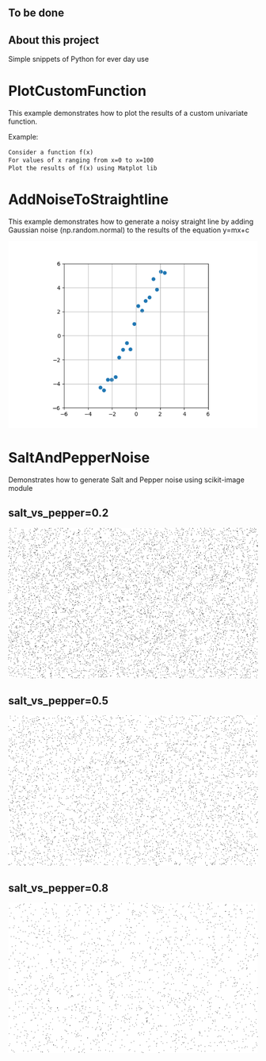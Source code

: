 ## To be done

## About this project
Simple snippets of Python for ever day use

# PlotCustomFunction
This example demonstrates how to plot the results of a custom
univariate function. 

Example:

    Consider a function f(x)
    For values of x ranging from x=0 to x=100
    Plot the results of f(x) using Matplot lib

# AddNoiseToStraightline
This example demonstrates how to generate a noisy straight line by adding Gaussian noise (np.random.normal) to the results of the equation y=mx+c

![](./SimpleSnippets/images/AddNoiseToStraightLine.png)

# SaltAndPepperNoise
Demonstrates how to generate Salt and Pepper noise using scikit-image module

## salt_vs_pepper=0.2
![](./SimpleSnippets/images/SaltPepper.2.png)

## salt_vs_pepper=0.5
![](./SimpleSnippets/images/SaltPepper.5.png)

## salt_vs_pepper=0.8
![](./SimpleSnippets/images/SaltPepper.8.png)


